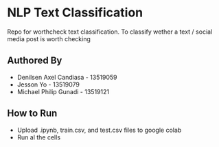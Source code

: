 # NLP Text Classification
Repo for worthcheck text classification. To classify wether a text / social media post is worth checking

## Authored By
- Denilsen Axel Candiasa - 13519059
- Jesson Yo - 13519079
- Michael Philip Gunadi - 13519121

## How to Run
- Upload .ipynb, train.csv, and test.csv files to google colab
- Run al the cells  